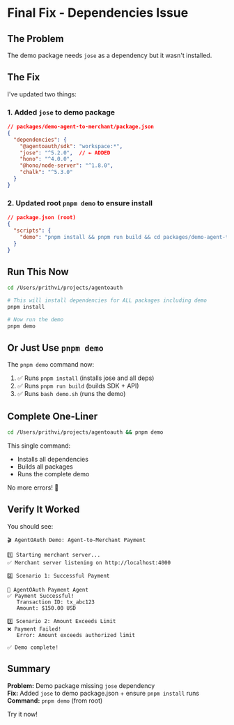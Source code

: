 # Final Fix - Dependencies Issue

## The Problem

The demo package needs `jose` as a dependency but it wasn't installed.

## The Fix

I've updated two things:

### 1. Added `jose` to demo package

```json
// packages/demo-agent-to-merchant/package.json
{
  "dependencies": {
    "@agentoauth/sdk": "workspace:*",
    "jose": "^5.2.0",  // ← ADDED
    "hono": "^4.0.0",
    "@hono/node-server": "^1.8.0",
    "chalk": "^5.3.0"
  }
}
```

### 2. Updated root `pnpm demo` to ensure install

```json
// package.json (root)
{
  "scripts": {
    "demo": "pnpm install && pnpm run build && cd packages/demo-agent-to-merchant && bash demo.sh"
  }
}
```

## Run This Now

```bash
cd /Users/prithvi/projects/agentoauth

# This will install dependencies for ALL packages including demo
pnpm install

# Now run the demo
pnpm demo
```

## Or Just Use `pnpm demo`

The `pnpm demo` command now:
1. ✅ Runs `pnpm install` (installs jose and all deps)
2. ✅ Runs `pnpm run build` (builds SDK + API)
3. ✅ Runs `bash demo.sh` (runs the demo)

## Complete One-Liner

```bash
cd /Users/prithvi/projects/agentoauth && pnpm demo
```

This single command:
- Installs all dependencies
- Builds all packages
- Runs the complete demo

No more errors! 🎉

## Verify It Worked

You should see:

```
🎬 AgentOAuth Demo: Agent-to-Merchant Payment

1️⃣ Starting merchant server...
✅ Merchant server listening on http://localhost:4000

2️⃣ Scenario 1: Successful Payment

🤖 AgentOAuth Payment Agent
✅ Payment Successful!
   Transaction ID: tx_abc123
   Amount: $150.00 USD

3️⃣ Scenario 2: Amount Exceeds Limit
❌ Payment Failed!
   Error: Amount exceeds authorized limit

✅ Demo complete!
```

## Summary

**Problem:** Demo package missing `jose` dependency  
**Fix:** Added `jose` to demo package.json + ensure `pnpm install` runs  
**Command:** `pnpm demo` (from root)

Try it now!

